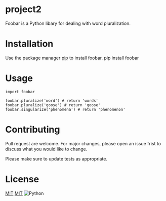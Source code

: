 # project2
Foobar is a Python libary for dealing with word pluralization.
# Installation
Use the package manager [pip](https://pypi.org/project/pip/) to install foobar.
    pip install foobar
# Usage
    import foobar
    
    foobar.pluralize('word') # return 'words'
    foobar.pluralize('goose') # return 'goose'
    foobar.singularize('phenomena') # return 'phenomenon'
# Contributing
Pull request are welcome. For major changes, please open an issue frist to discuss what you would like to change.

Please make sure to update tests as appropriate.
# License
[MIT](https://opensource.org/licenses/MIT)
[MIT](https://opensource.org/licenses/MIT)
![Python](https://images.hdqwalls.com/wallpapers/python-logo-4k-i6.jpg)
